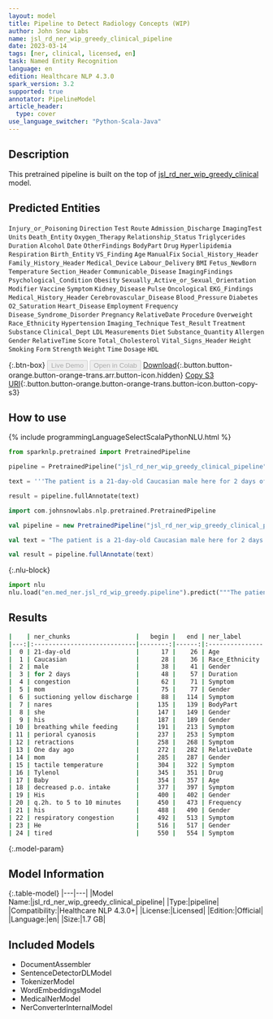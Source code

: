 ```yaml
---
layout: model
title: Pipeline to Detect Radiology Concepts (WIP)
author: John Snow Labs
name: jsl_rd_ner_wip_greedy_clinical_pipeline
date: 2023-03-14
tags: [ner, clinical, licensed, en]
task: Named Entity Recognition
language: en
edition: Healthcare NLP 4.3.0
spark_version: 3.2
supported: true
annotator: PipelineModel
article_header:
  type: cover
use_language_switcher: "Python-Scala-Java"
---
```


## Description

This pretrained pipeline is built on the top of [jsl_rd_ner_wip_greedy_clinical](https://nlp.johnsnowlabs.com/2021/04/01/jsl_rd_ner_wip_greedy_clinical_en.html) model.

## Predicted Entities

`Injury_or_Poisoning` `Direction` `Test` `Route` `Admission_Discharge` `ImagingTest` `Units` `Death_Entity` `Oxygen_Therapy` `Relationship_Status` `Triglycerides` `Duration` `Alcohol` `Date` `OtherFindings` `BodyPart` `Drug` `Hyperlipidemia` `Respiration` `Birth_Entity` `VS_Finding` `Age` `ManualFix` `Social_History_Header` `Family_History_Header` `Medical_Device` `Labour_Delivery` `BMI` `Fetus_NewBorn` `Temperature` `Section_Header` `Communicable_Disease` `ImagingFindings` `Psychological_Condition` `Obesity` `Sexually_Active_or_Sexual_Orientation` `Modifier` `Vaccine` `Symptom` `Kidney_Disease` `Pulse` `Oncological` `EKG_Findings` `Medical_History_Header` `Cerebrovascular_Disease` `Blood_Pressure` `Diabetes` `O2_Saturation` `Heart_Disease` `Employment` `Frequency` `Disease_Syndrome_Disorder` `Pregnancy` `RelativeDate` `Procedure` `Overweight` `Race_Ethnicity` `Hypertension` `Imaging_Technique` `Test_Result` `Treatment` `Substance` `Clinical_Dept` `LDL` `Measurements` `Diet` `Substance_Quantity` `Allergen` `Gender` `RelativeTime` `Score` `Total_Cholesterol` `Vital_Signs_Header` `Height` `Smoking` `Form` `Strength` `Weight` `Time` `Dosage` `HDL`



{:.btn-box}
<button class="button button-orange" disabled>Live Demo</button>
<button class="button button-orange" disabled>Open in Colab</button>
[Download](https://s3.amazonaws.com/auxdata.johnsnowlabs.com/clinical/models/jsl_rd_ner_wip_greedy_clinical_pipeline_en_4.3.0_3.2_1678783884894.zip){:.button.button-orange.button-orange-trans.arr.button-icon.hidden}
[Copy S3 URI](s3://auxdata.johnsnowlabs.com/clinical/models/jsl_rd_ner_wip_greedy_clinical_pipeline_en_4.3.0_3.2_1678783884894.zip){:.button.button-orange.button-orange-trans.button-icon.button-copy-s3}

## How to use



<div class="tabs-box" markdown="1">
{% include programmingLanguageSelectScalaPythonNLU.html %}

```python
from sparknlp.pretrained import PretrainedPipeline

pipeline = PretrainedPipeline("jsl_rd_ner_wip_greedy_clinical_pipeline", "en", "clinical/models")

text = '''The patient is a 21-day-old Caucasian male here for 2 days of congestion - mom has been suctioning yellow discharge from the patient's nares, plus she has noticed some mild problems with his breathing while feeding (but negative for any perioral cyanosis or retractions). One day ago, mom also noticed a tactile temperature and gave the patient Tylenol. Baby also has had some decreased p.o. intake. His normal breast-feeding is down from 20 minutes q.2h. to 5 to 10 minutes secondary to his respiratory congestion. He sleeps well, but has been more tired and has been fussy over the past 2 days. The parents noticed no improvement with albuterol treatments given in the ER. His urine output has also decreased; normally he has 8 to 10 wet and 5 dirty diapers per 24 hours, now he has down to 4 wet diapers per 24 hours. Mom denies any diarrhea. His bowel movements are yellow colored and soft in nature..'''

result = pipeline.fullAnnotate(text)
```
```scala
import com.johnsnowlabs.nlp.pretrained.PretrainedPipeline

val pipeline = new PretrainedPipeline("jsl_rd_ner_wip_greedy_clinical_pipeline", "en", "clinical/models")

val text = "The patient is a 21-day-old Caucasian male here for 2 days of congestion - mom has been suctioning yellow discharge from the patient's nares, plus she has noticed some mild problems with his breathing while feeding (but negative for any perioral cyanosis or retractions). One day ago, mom also noticed a tactile temperature and gave the patient Tylenol. Baby also has had some decreased p.o. intake. His normal breast-feeding is down from 20 minutes q.2h. to 5 to 10 minutes secondary to his respiratory congestion. He sleeps well, but has been more tired and has been fussy over the past 2 days. The parents noticed no improvement with albuterol treatments given in the ER. His urine output has also decreased; normally he has 8 to 10 wet and 5 dirty diapers per 24 hours, now he has down to 4 wet diapers per 24 hours. Mom denies any diarrhea. His bowel movements are yellow colored and soft in nature.."

val result = pipeline.fullAnnotate(text)
```


{:.nlu-block}
```python
import nlu
nlu.load("en.med_ner.jsl_rd_wip_greedy.pipeline").predict("""The patient is a 21-day-old Caucasian male here for 2 days of congestion - mom has been suctioning yellow discharge from the patient's nares, plus she has noticed some mild problems with his breathing while feeding (but negative for any perioral cyanosis or retractions). One day ago, mom also noticed a tactile temperature and gave the patient Tylenol. Baby also has had some decreased p.o. intake. His normal breast-feeding is down from 20 minutes q.2h. to 5 to 10 minutes secondary to his respiratory congestion. He sleeps well, but has been more tired and has been fussy over the past 2 days. The parents noticed no improvement with albuterol treatments given in the ER. His urine output has also decreased; normally he has 8 to 10 wet and 5 dirty diapers per 24 hours, now he has down to 4 wet diapers per 24 hours. Mom denies any diarrhea. His bowel movements are yellow colored and soft in nature..""")
```

</div>

## Results

```bash
|    | ner_chunks                  |   begin |   end | ner_label      |   confidence |
|---:|:----------------------------|--------:|------:|:---------------|-------------:|
|  0 | 21-day-old                  |      17 |    26 | Age            |     0.9913   |
|  1 | Caucasian                   |      28 |    36 | Race_Ethnicity |     0.9988   |
|  2 | male                        |      38 |    41 | Gender         |     0.9996   |
|  3 | for 2 days                  |      48 |    57 | Duration       |     0.5107   |
|  4 | congestion                  |      62 |    71 | Symptom        |     0.8608   |
|  5 | mom                         |      75 |    77 | Gender         |     0.9711   |
|  6 | suctioning yellow discharge |      88 |   114 | Symptom        |     0.345967 |
|  7 | nares                       |     135 |   139 | BodyPart       |     0.3583   |
|  8 | she                         |     147 |   149 | Gender         |     0.997    |
|  9 | his                         |     187 |   189 | Gender         |     0.9866   |
| 10 | breathing while feeding     |     191 |   213 | Symptom        |     0.2221   |
| 11 | perioral cyanosis           |     237 |   253 | Symptom        |     0.82215  |
| 12 | retractions                 |     258 |   268 | Symptom        |     0.9902   |
| 13 | One day ago                 |     272 |   282 | RelativeDate   |     0.6992   |
| 14 | mom                         |     285 |   287 | Gender         |     0.9588   |
| 15 | tactile temperature         |     304 |   322 | Symptom        |     0.18075  |
| 16 | Tylenol                     |     345 |   351 | Drug           |     0.9919   |
| 17 | Baby                        |     354 |   357 | Age            |     0.9988   |
| 18 | decreased p.o. intake       |     377 |   397 | Symptom        |     0.477125 |
| 19 | His                         |     400 |   402 | Gender         |     0.9993   |
| 20 | q.2h. to 5 to 10 minutes    |     450 |   473 | Frequency      |     0.3258   |
| 21 | his                         |     488 |   490 | Gender         |     0.9909   |
| 22 | respiratory congestion      |     492 |   513 | Symptom        |     0.25015  |
| 23 | He                          |     516 |   517 | Gender         |     0.9998   |
| 24 | tired                       |     550 |   554 | Symptom        |     0.8179   |
```

{:.model-param}
## Model Information

{:.table-model}
|---|---|
|Model Name:|jsl_rd_ner_wip_greedy_clinical_pipeline|
|Type:|pipeline|
|Compatibility:|Healthcare NLP 4.3.0+|
|License:|Licensed|
|Edition:|Official|
|Language:|en|
|Size:|1.7 GB|

## Included Models

- DocumentAssembler
- SentenceDetectorDLModel
- TokenizerModel
- WordEmbeddingsModel
- MedicalNerModel
- NerConverterInternalModel